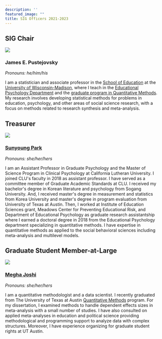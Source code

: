 ```yaml
---
description: ''
featured_image: ""
title: SIG Officers 2021-2023
---
```


## **SIG Chair**

![](/images/jep.jpg)

### **James E. Pustejovsky**

*Pronouns: he/him/his*

I am a statistician and associate professor in the [School of Education](https://education.wisc.edu/) at the [University of Wisconsin-Madison](https://www.wisc.edu/), where I teach in the [Educational Psychology Department](https://edpsych.education.wisc.edu/) and the [graduate program in Quantitative Methods](https://edpsych.education.wisc.edu/academics/quantitative-methods/). My research involves developing statistical methods for problems in education, psychology, and other areas of social science research, with a focus on methods related to research synthesis and meta-analysis.

## Treasurer

![](/images/sp.jpg)

### [Sunyoung Park](https://www.callutheran.edu/faculty/profile.html?id=sunyoungpark)

*Pronouns: she/her/hers*

I am an Assistant Professor in Graduate Psychology and the Master of Science Program in Clinical Psychology at California Lutheran University. I joined CLU's faculty in 2018 as assistant professor. I have served as a committee member of Graduate Academic Standards at CLU. I received my bachelor's degree in Korean literature and psychology from Sogang University. And, I received master's degree in measurement and statistics from Korea University and master's degree in program evaluation from University of Texas at Austin. Then, I worked at Institute of Education Sciences grant, Meadows Center for Preventing Educational Risk, and Department of Educational Psychology as graduate research assistantship where I earned a doctoral degree in 2018 from the Educational Psychology department specializing in quantitative methods. I have expertise in quantitative methods as applied to the social behavioral sciences including meta-analysis and multilevel models. 

## Graduate Student Member-at-Large

![](/images/mj.jpeg)

### [Megha Joshi](https://meghapsimatrix.com/)

*Pronouns: she/her/hers*

I am a quantitative methodologist and a data scientist. I recently graduated from The University of Texas at Austin [Quantitative Methods](https://education.utexas.edu/departments/educational-psychology/graduate-programs/quantitative-methods) program. For my dissertation, I examined methods to handle dependent effects sizes in meta-analysis with a small number of studies. I have also consulted on applied meta-analyses in education and political science providing methodological and programming support to analyze data with complex structures. Moreover, I have experience organizing for graduate student rights at UT Austin.
